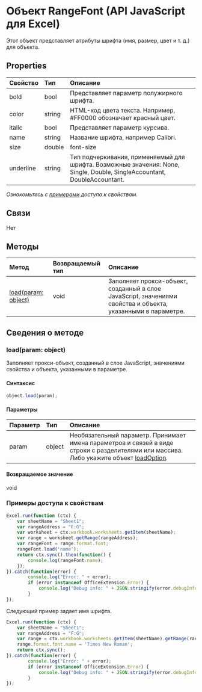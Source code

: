 ﻿# Объект RangeFont (API JavaScript для Excel)

Этот объект представляет атрибуты шрифта (имя, размер, цвет и т. д.) для объекта.

## Properties

| Свойство     | Тип   |Описание
|:---------------|:--------|:----------|
|bold|bool|Представляет параметр полужирного шрифта.|
|color|string|HTML-код цвета текста. Например, #FF0000 обозначает красный цвет.|
|italic|bool|Представляет параметр курсива.|
|name|string|Название шрифта, например Calibri.|
|size|double|font-size|
|underline|string|Тип подчеркивания, применяемый для шрифта. Возможные значения: None, Single, Double, SingleAccountant, DoubleAccountant.|

_Ознакомьтесь с [примерами](#примерами) доступа к свойствам._

## Связи
Нет


## Методы

| Метод           | Возвращаемый тип    |Описание|
|:---------------|:--------|:----------|
|[load(param: object)](#loadparam-object)|void|Заполняет прокси-объект, созданный в слое JavaScript, значениями свойства и объекта, указанными в параметре.|

## Сведения о методе


### load(param: object)
Заполняет прокси-объект, созданный в слое JavaScript, значениями свойства и объекта, указанными в параметре.

#### Синтаксис
```js
object.load(param);
```

#### Параметры
| Параметр    | Тип   |Описание|
|:---------------|:--------|:----------|
|param|object|Необязательный параметр. Принимает имена параметров и связей в виде строки с разделителями или массива. Либо укажите объект [loadOption](loadoption.md).|

#### Возвращаемое значение
void
### Примеры доступа к свойствам

```js
Excel.run(function (ctx) { 
    var sheetName = "Sheet1";
    var rangeAddress = "F:G";
    var worksheet = ctx.workbook.worksheets.getItem(sheetName);
    var range = worksheet.getRange(rangeAddress);
    var rangeFont = range.format.font;
    rangeFont.load('name');
    return ctx.sync().then(function() {
        console.log(rangeFont.name);
    });
}).catch(function(error) {
        console.log("Error: " + error);
        if (error instanceof OfficeExtension.Error) {
            console.log("Debug info: " + JSON.stringify(error.debugInfo));
        }
});
```
Следующий пример задает имя шрифта. 

```js
Excel.run(function (ctx) { 
    var sheetName = "Sheet1";
    var rangeAddress = "F:G";
    var range = ctx.workbook.worksheets.getItem(sheetName).getRange(rangeAddress);
    range.format.font.name = 'Times New Roman';
    return ctx.sync(); 
}).catch(function(error) {
        console.log("Error: " + error);
        if (error instanceof OfficeExtension.Error) {
            console.log("Debug info: " + JSON.stringify(error.debugInfo));
        }
});
```
